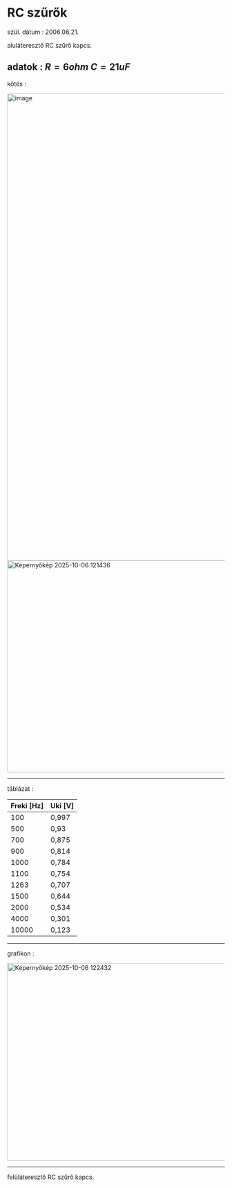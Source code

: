 # RC szűrők   

szül. dátum : 2006.06.21.   

aluláteresztő RC szűrő kapcs.

adatok : 
$R = 6ohm$
$C = 21uF$
---   
kötés : 

<img width="1920" height="1080" alt="image" src="https://github.com/user-attachments/assets/f0a4949a-85b1-4669-9d9e-6a9786c3618a" />


<img width="677" height="490" alt="Képernyőkép 2025-10-06 121436" src="https://github.com/user-attachments/assets/51dfc911-0d5a-416c-a617-48556104260f" />

---
táblázat : 

|Freki [Hz]|Uki [V]|
|----------|-------|
|100|0,997         |
|500|0,93          |
|700|0,875         |
|900|0,814         |
|1000|0,784        |
|1100|0,754        |
|1263|0,707        |
|1500|0,644        |
|2000|0,534        |
|4000|0,301        |
|10000|0,123       |


---

grafikon : 

<img width="747" height="457" alt="Képernyőkép 2025-10-06 122432" src="https://github.com/user-attachments/assets/45c3bb88-42f0-4f9f-9c2a-398b608af32f" />

---

felüláteresztő RC szűrő kapcs.

